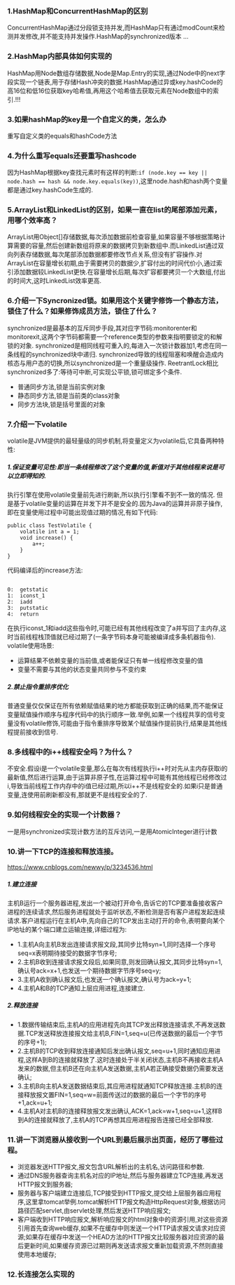 ### 1.HashMap和ConcurrentHashMap的区别
ConcurrentHashMap通过分段锁支持并发,而HashMap只有通过modCount来检测并发修改,并不能支持并发操作.HashMap的synchronized版本
...
### 2.HashMap内部具体如何实现的
HashMap用Node数组存储数据,Node是Map.Entry的实现,通过Node中的next字段实现一个链表,用于存储Hash冲突的数据.HashMap通过异或key.hashCode的高16位和低16位获取key哈希值,再用这个哈希值去获取元素在Node数组中的索引.!!!
### 3.如果hashMap的key是一个自定义的类，怎么办
重写自定义类的equals和hashCode方法
### 4.为什么重写equals还要重写hashcode
因为HashMap根据key查找元素时有这样的判断:```if (node.key == key || node.hash == hash && node.key.equals(key))```,这里node.hash和hash两个变量都是通过key.hashCode生成的.
### 5.ArrayList和LinkedList的区别，如果一直在list的尾部添加元素，用哪个效率高？
ArrayList用Object[]存储数据,每次添加数据前检查容量,如果容量不够根据策略计算需要的容量,然后创建新数组将原来的数据拷贝到新数组中.而LinkedList通过双向列表存储数据,每次尾部添加数据都要修改节点关系,但没有扩容操作.对ArrayList在容量增长初期,由于需要拷贝的数据少,扩容付出的时间代价小,通过索引添加数据较LinkedList更快.在容量增长后期,每次扩容都要拷贝一个大数组,付出的时间大,这时LinkedList效率更高.
### 6.介绍一下Syncronized锁。如果用这个关键字修饰一个静态方法，锁住了什么？如果修饰成员方法，锁住了什么？
synchronized是最基本的互斥同步手段,其对应字节码:monitorenter和monitorexit,这两个字节码都需要一个reference类型的参数来指明要锁定的和解锁的对象.
synchronized是相同线程可重入的,每进入一次锁计数器加1,考虑在同一条线程的synchronized块中递归.
synchronized导致的线程阻塞和唤醒会造成内核态与用户态的切换,所以synchronized是一个重量级操作.
ReetrantLock相比synchronized多了:等待可中断,可实现公平锁,锁可绑定多个条件.
* 普通同步方法,锁是当前实例对象
* 静态同步方法,锁是当前类的class对象
* 同步方法块,锁是括号里面的对象
### 7.介绍一下volatile
volatile是JVM提供的最轻量级的同步机制,将变量定义为volatile后,它具备两种特性:
##### 1.保证变量可见性:即当一条线程修改了这个变量的值,新值对于其他线程来说是可以立即得知的.
执行引擎在使用volatile变量前先进行刷新,所以执行引擎看不到不一致的情况.
但是基于volatile变量的运算在并发下并不是安全的.因为Java的运算并非原子操作,即在变量使用过程中可能出现值过期的情况,有如下代码:
<pre><code>public class TestVolatile {
    volatile int a = 1;
    void increase() {
        a++;
    }
}
</code></pre>
代码编译后的increase方法:
<pre><code>
0:  getstatic
1:  iconst_1
2:  iadd
3:  putstatic
4:  return
</code></pre>
在执行iconst_1和iadd这些指令时,可能已经有其他线程改变了a并写回了主内存,这时当前线程栈顶值就已经过期了(一条字节码本身可能被编译成多条机器指令).
volatile使用场景:
* 运算结果不依赖变量的当前值,或者能保证只有单一线程修改变量的值
* 变量不需要与其他的状态变量共同参与不变约束
##### 2.禁止指令重排序优化
普通变量仅仅保证在所有依赖赋值结果的地方都能获取到正确的结果,而不能保证变量赋值操作顺序与程序代码中的执行顺序一致.举例,如果一个线程共享的信号变量没有volatile修饰,可能由于指令重排序导致某个赋值操作提前执行,结果是其他线程提前接收到信号.
### 8.多线程中的i++线程安全吗？为什么？
不安全.假设i是一个volatile变量,那么在每次有线程执行i++时对先从主内存获取i的最新值,然后进行运算,由于运算非原子性,在运算过程中可能有其他线程已经修改过i,导致当前线程工作内存中的i值已经过期,所以i++不是线程安全的.如果i只是普通变量,连使用前刷新都没有,那就更不是线程安全的了.
### 9.如何线程安全的实现一个计数器？
一是用synchronized实现计数方法的互斥访问,一是用AtomicInteger进行计数
### 10.讲一下TCP的连接和释放连接。
https://www.cnblogs.com/newwy/p/3234536.html
##### 1.建立连接
主机B运行一个服务器进程,发出一个被动打开命令,告诉它的TCP要准备接收客户进程的连续请求,然后服务进程就处于监听状态,不断检测是否有客户进程发起连续请求.客户进程运行在主机A中,先向自己的TCP发出主动打开的命令,表明要向某个IP地址的某个端口建立运输连接,详细过程为:
* 1.主机A向主机B发出连接请求报文段,其同步比特syn=1,同时选择一个序号seq=x表明期待接受的数据字节序号;
* 2.主机B收到连接请求报文段后,如果同意,则发回确认报文,其同步比特syn=1,确认号ack=x+1,也发送一个期待数据字节序号seq=y;
* 3.主机A收到确认报文后,也发送一个确认报文,确认号为ack=y+1;
* 4.主机A和B的TCP通知上层应用进程,连接建立.
##### 2.释放连接
* 1.数据传输结束后,主机A的应用进程先向其TCP发出释放连接请求,不再发送数据.TCP发送释放连接报文给主机B,FIN=1,seq=u(已传送数据的最后一个字节的序号+1);
* 2.主机B的TCP收到释放连接通知后发出确认报文,seq=u+1,同时通知应用进程,这样A到B的连接就释放了.这时连接处于半关闭状态,主机B不再接收主机A发来的数据,但主机B还在向主机A发送数据,主机A若正确接受数据仍需要发送确认;
* 3.主机B向主机A发送数据结束后,其应用进程就通知TCP释放连接.主机B的连接释放报文置FIN=1,seq=w=前面传送过的数据的最后一个字节的序号+1,ack=u+1;
* 4.主机A对主机B的连接释放报文发出确认,ACK=1,ack=w+1,seq=u+1,这样B到A的连接就释放了,主机A的TCP再想其应用进程报告连接已经全部释放.
### 11.讲一下浏览器从接收到一个URL到最后展示出页面，经历了哪些过程。
* 浏览器发送HTTP报文,报文包含URL解析出的主机名,访问路径和参数.
* 通过DNS服务器查询主机名对应的IP地址,然后与服务器建立TCP连接,再发送HTTP报文到服务器;
* 服务器与客户端建立连接后,TCP接受到HTTP报文,提交给上层服务器应用程序,这里拿tomcat举例.tomcat解析HTTP报文构造HttpRequest对象,根据访问路径匹配servlet,由servlet处理,然后发送HTTP响应报文;
* 客户端收到HTTP响应报文,解析响应报文的html对象中的资源引用,对这些资源引用首先查询web缓存,如果不在缓存中则发送一个HTTP请求报文请求对应资源;如果存在缓存中发送一个HEAD方法的HTTP报文比较服务器对应资源的最后更新时间,如果缓存资源已过期则再发送请求报文重新加载资源,不然则直接使用本地缓存;
### 12.长连接怎么实现的